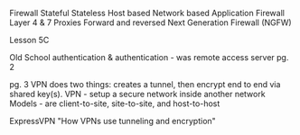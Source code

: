 Firewall
Stateful
Stateless
Host based
Network based
Application Firewall
Layer 4 & 7
Proxies Forward and reversed
Next Generation Firewall (NGFW) 

Lesson 5C

Old School authentication & authentication - was remote access server pg. 2

pg. 3 VPN does two things: creates a tunnel, then encrypt end to end via shared key(s).
VPN - setup a secure network inside another network
Models - are client-to-site, site-to-site, and host-to-host

ExpressVPN "How VPNs use tunneling and encryption" 
